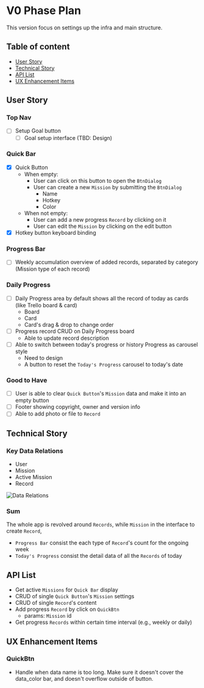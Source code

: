 # V0 Phase Plan

This version focus on settings up the infra and main structure.

## Table of content

- [User Story](#User-Story)
- [Technical Story](#Technical-Story)
- [API List](#API-List)
- [UX Enhancement Items](#UX-Enhancement-Items)

## User Story

### Top Nav

- [ ] Setup Goal button
  - [ ] Goal setup interface (TBD: Design)

### Quick Bar

- [x] Quick Button
  - When empty:
    - User can click on this button to open the `BtnDialog`
    - User can create a new `Mission` by submitting the `BtnDialog`
      - Name
      - Hotkey
      - Color
  - When not empty:
    - User can add a new progress `Record` by clicking on it
    - User can edit the `Mission` by clicking on the edit button
- [x] Hotkey button keyboard binding

### Progress Bar

- [ ] Weekly accumulation overview of added records, separated by category (Mission type of each record)

### Daily Progress

- [ ] Daily Progress area by default shows all the record of today as cards (like Trello board & card)
  - Board
  - Card
  - Card's drag & drop to change order
- [ ] Progress record CRUD on Daily Progress board
  - Able to update record description
- [ ] Able to switch between today's progress or history Progress as carousel style
  - Need to design
  - A button to reset the `Today's Progress` carousel to today's date

### Good to Have

- [ ] User is able to clear `Quick Button`'s `Mission` data and make it into an empty button
- [ ] Footer showing copyright, owner and version info
- [ ] Able to add photo or file to `Record`

## Technical Story

### Key Data Relations

- User
- Mission
- Active Mission
- Record

![Data Relations](https://i.imgur.com/2oFcE04.png)

### Sum

The whole app is revolved around `Records`, while `Mission` in the interface to create `Record`,

- `Progress Bar` consist the each type of `Record`'s count for the ongoing week
- `Today's Progress` consist the detail data of all the `Records` of today

## API List

- Get active `Missions` for `Quick Bar` display
- CRUD of single `Quick Button`'s `Mission` settings
- CRUD of single `Record`'s content
- Add progress `Record` by click on `QuickBtn`
  - params: `Mission` id
- Get progress `Records` within certain time interval (e.g., weekly or daily)

## UX Enhancement Items

### QuickBtn

- Handle when data name is too long. Make sure it doesn't cover the data_color bar, and doesn't overflow outside of button.
